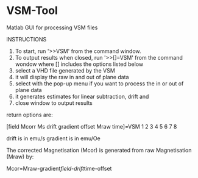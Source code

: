 # VSM-Tool
Matlab GUI for processing VSM files


INSTRUCTIONS
1. To start, run '>>VSM' from the command window. 
2. To output results when closed, run '>>[]=VSM' from the command wondow where [] includes the options listed below
3. select a VHD file generated by the VSM
4. it will display the raw in and out of plane data
5. select with the pop-up menu if you want to process the in or out of plane data
6. it generates estimates for linear subtraction, drift and
7. close window to output results


return options are:

[field    Mcorr   Ms    drift   gradient    offset    Mraw    time]=VSM
 1        2       3     4       5           6         7       8 

drift is in emu/s
gradient is in emu/Oe

The corrected Magnetisation (Mcor) is generated from raw Magnetisation (Mraw) by:

Mcor=Mraw-gradient*field-drift*time-offset

